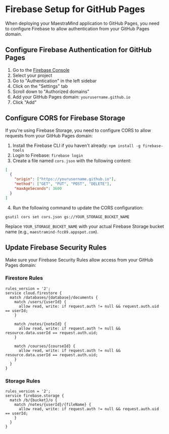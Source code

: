 # Firebase Setup for GitHub Pages

When deploying your MaestraMind application to GitHub Pages, you need to configure Firebase to allow authentication from your GitHub Pages domain.

## Configure Firebase Authentication for GitHub Pages

1. Go to the [Firebase Console](https://console.firebase.google.com/)
2. Select your project
3. Go to "Authentication" in the left sidebar
4. Click on the "Settings" tab
5. Scroll down to "Authorized domains"
6. Add your GitHub Pages domain: `yourusername.github.io`
7. Click "Add"

## Configure CORS for Firebase Storage

If you're using Firebase Storage, you need to configure CORS to allow requests from your GitHub Pages domain:

1. Install the Firebase CLI if you haven't already: `npm install -g firebase-tools`
2. Login to Firebase: `firebase login`
3. Create a file named `cors.json` with the following content:

```json
[
  {
    "origin": ["https://yourusername.github.io"],
    "method": ["GET", "PUT", "POST", "DELETE"],
    "maxAgeSeconds": 3600
  }
]
```

4. Run the following command to update the CORS configuration:

```
gsutil cors set cors.json gs://YOUR_STORAGE_BUCKET_NAME
```

Replace `YOUR_STORAGE_BUCKET_NAME` with your actual Firebase Storage bucket name (e.g., `maestramind-fcc89.appspot.com`).

## Update Firebase Security Rules

Make sure your Firebase Security Rules allow access from your GitHub Pages domain:

### Firestore Rules

```
rules_version = '2';
service cloud.firestore {
  match /databases/{database}/documents {
    match /users/{userId} {
      allow read, write: if request.auth != null && request.auth.uid == userId;
    }
    
    match /notes/{noteId} {
      allow read, write: if request.auth != null && resource.data.userId == request.auth.uid;
    }
    
    match /courses/{courseId} {
      allow read, write: if request.auth != null && resource.data.userId == request.auth.uid;
    }
  }
}
```

### Storage Rules

```
rules_version = '2';
service firebase.storage {
  match /b/{bucket}/o {
    match /notes/{userId}/{fileName} {
      allow read, write: if request.auth != null && request.auth.uid == userId;
    }
  }
}
```